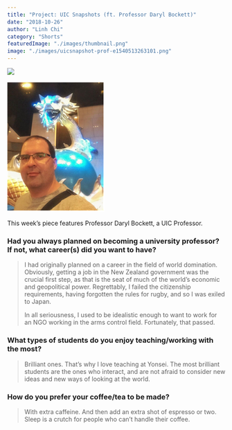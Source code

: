 ```yaml
---
title: "Project: UIC Snapshots (ft. Professor Daryl Bockett)"
date: "2018-10-26"
author: "Linh Chi"
category: "Shorts"
featuredImage: "./images/thumbnail.png"
image: "./images/uicsnapshot-prof-e1540513263101.png"
---
```


![](/images/thumbnail.png)

![](./images/uicsnapshot-prof-e1540513263101.png)

This week’s piece features Professor Daryl Bockett, a UIC Professor.

### Had you always planned on becoming a university professor? If not, what career(s) did you want to have?

> I had originally planned on a career in the field of world domination. Obviously, getting a job in the New Zealand government was the crucial first step, as that is the seat of much of the world’s economic and geopolitical power. Regrettably, I failed the citizenship requirements, having forgotten the rules for rugby, and so I was exiled to Japan.
> 
> In all seriousness, I used to be idealistic enough to want to work for an NGO working in the arms control field. Fortunately, that passed.

### What types of students do you enjoy teaching/working with the most?

> Brilliant ones. That’s why I love teaching at Yonsei. The most brilliant students are the ones who interact, and are not afraid to consider new ideas and new ways of looking at the world.

### How do you prefer your coffee/tea to be made?

> With extra caffeine. And then add an extra shot of espresso or two. Sleep is a crutch for people who can’t handle their coffee.
